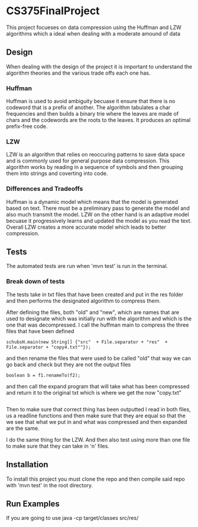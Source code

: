 # CS375FinalProject

This project focueses on data compression using the Huffman and LZW algorithms which a ideal when dealing with a moderate amound of data

## Design

When dealing with the design of the project it is important to understand the algorithm theories and the various trade offs each one has. 

### Huffman 

Huffman is used to avoid ambiguity becuase it ensure that there is no codeword that is a prefix of another. The algorithm tabulates a char frequencies and then builds a binary trie where the leaves are made of chars and the codewords are the roots to the leaves. It produces an optimal prefix-free code.

### LZW

LZW is an algorithm that relies on reoccuring patterns to save data space and is commonly used for general purpose data compression. This algorithm works by reading in a sequence of symbols and then grouping them into strings and coverting into code. 

### Differences and Tradeoffs

Huffman is a dynamic model which means that the model is generated based on text. There must be a preliminary pass to generate the model and also much transmit the model. LZW on the other hand is an adaptive model becuase it progressively learns and updated the model as you read the text. Overall LZW creates a more accurate model which leads to better compression. 

## Tests

The automated tests are run when 'mvn test' is run in the terminal. 

### Break down of tests

The tests take in txt files that have been created and put in the res folder and then performs the designated algorithm to compress them. 

After defining the files, both "old" and "new", which are names that are used to designate which was initially run with the algorithm and which is the one that was decompressed. I call the huffman main to compress the three files that have been defined 

```
schubsH.main(new String[] {"src"  + File.separator + "res"  + File.separator + "copy4.txt""});
```
and then rename the files that were used to be called "old" that way we can go back and check but they are not the output files 

```
boolean b = f1.renameTo(f2);
```
and then call the expand program that will take what has been compressed and return it to the original txt which is where we get the now "copy.txt"

```Deschubs.main(new String[] {"src"  + File.separator + "res"  + File.separator + "copy4.txt.hh"});
```

Then to make sure that correct thing has been outputted I read in both files, us a readline functions and then make sure that they are equal so that the we see that what we put in and what was compressed and then expanded are the same. 

I do the same thing for the LZW. And then also test using more than one file to make sure that they can take in 'n' files. 

## Installation 

To install this project you must clone the repo and then compile said repo with 'mvn test' in the root directory. 

## Run Examples

If you are going to use java -cp target/classes <Program Name> src/res/<filename> 
